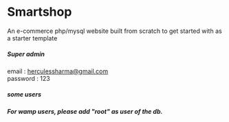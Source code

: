 # Smartshop
An e-commerce php/mysql website built from scratch to get started with as a starter template

<h5> Super admin </h5> 

email : herculessharma@gmail.com<br>
password : 123

<h5>  some users </h5> 


<h5>For wamp users, please add "root" as user of the db.</h5> 
